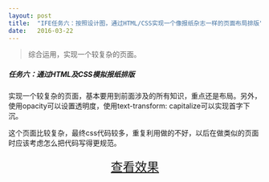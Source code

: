 ```yaml
---
layout: post
title:  "IFE任务六：按照设计图，通过HTML/CSS实现一个像报纸杂志一样的页面布局排版"
date:   2016-03-22
---
```



> 综合运用，实现一个较复杂的页面。

##### 任务六：通过HTML及CSS模拟报纸排版

实现一个较复杂的页面，基本要用到前面涉及的所有知识，重点还是布局。另外，使用opacity可以设置透明度，使用text-transform: capitalize可以实现首字下沉。

这个页面比较复杂，最终css代码较多，重复利用做的不好，以后在做类似的页面时应该考虑怎么把代码写得更规范。


<div>
<a href="https://irife.github.io/ife/tliyun/task6/task6.html" target="_blank"><div style="height:50px;line-height:50px;text-align:center;font-size:24px;">查看效果</div></a>
</div>

